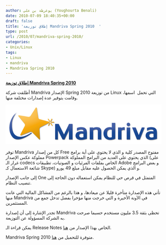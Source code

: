 ```yaml
---
author: يوغرطة بن علي (Youghourta Benali)
date: 2010-07-09 18:40:35+00:00
draft: false
title: 'إطلاق توزيعة Mandriva Spring 2010  '
type: post
url: /2010/07/mandriva-spring-2010/
categories:
- Unix/Linux
tags:
- Linux
- mandriva
- Mandriva Spring 2010
---
```


**[إطلاق توزيعة Mandriva Spring 2010](https://www.it-scoop.com/2010/07/mandriva-spring-2010/)**




أطلقت شركة Mandriva الإصدار Spring 2010 من توزيعة Linux التي تحمل  اسمها، وقامت بتوفير عدة إصدارات مختلفة منها.




[![](mandrivalogo.jpg)
](https://www.it-scoop.com/2010/07/mandriva-spring-2010/)


توفر Mandriva كل من إصدار Free مفتوح المصدر كلية و الذي لا يحتوي على أية برامج مملوكة عكس الإصدار Powerpack الذي يحتوي على العديد من البرامج المملوكة (على غرار الـ codecs الخاص بملفات المرئيات و الصوتيات، تطبيقات Adobe و بعض البرامج شائعة الاستعمال كـ Skype) و الذي يمكن الحصول عليه مقابل مبلغ 49 يورو.

إلى جانب الإصدار One المتمثل في قرص حي للنظام يمكن استعماله دون الحاجة إلى تنصيب النظام.

تأتي هذه الإصدارة متأخرة قليلا عن ميعادها، و هذا بالرغم من المشاكل المالية التي عانت منها Mandriva في الآونة الأخيرة و التي خرجت منها مؤخرا بفضل تدخل جمع من المستثمرين.

تجدر الإشارة إلى أن إصدارة Mandriva تحظى بثقة 3.5 مليون مستخدم حسبما صرحت به الشركة المسؤولة عن التوزيعة.

يمكن قراءة الـ Release Notes الخاص بهذا الإصدار من [هنا](http://wiki.mandriva.com/en/2010.1_Notes).

Mandriva Spring 2010 متوفرة للتحميل من [هنا](http://www2.mandriva.com/fr/downloads/).
